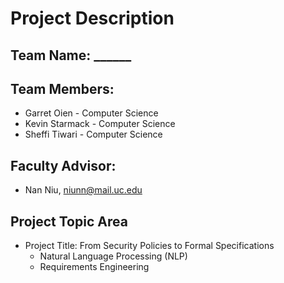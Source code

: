 # Project Description

## Team Name: ______

## Team Members:
* Garret Oien - Computer Science
* Kevin Starmack - Computer Science
* Sheffi Tiwari - Computer Science

## Faculty Advisor:
* Nan Niu, niunn@mail.uc.edu

## Project Topic Area
* Project Title: From Security Policies to Formal Specifications
  * Natural Language Processing (NLP)
  * Requirements Engineering
